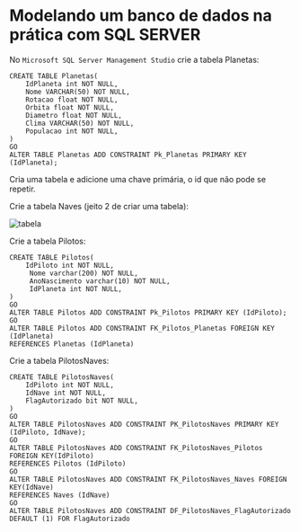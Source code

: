 # Modelando um banco de dados na prática com SQL SERVER
No `Microsoft SQL Server Management Studio` crie a tabela Planetas:
```
CREATE TABLE Planetas(
	IdPlaneta int NOT NULL,
	Nome VARCHAR(50) NOT NULL,
	Rotacao float NOT NULL,
	Orbita float NOT NULL,
	Diametro float NOT NULL,
	Clima VARCHAR(50) NOT NULL,
	Populacao int NOT NULL,
)
GO 
ALTER TABLE Planetas ADD CONSTRAINT Pk_Planetas PRIMARY KEY (IdPlaneta);
```
Cria uma tabela e adicione uma chave primária, o id que não pode se repetir.

Crie a tabela Naves (jeito 2 de criar uma tabela): 

![tabela](https://user-images.githubusercontent.com/72028645/132556976-0c8ab6cd-1747-4532-9d2f-63461da035c8.png)

Crie a tabela Pilotos:
```
CREATE TABLE Pilotos(
	IdPiloto int NOT NULL,
	 Nome varchar(200) NOT NULL,
	 AnoNascimento varchar(10) NOT NULL,
	 IdPlaneta int NOT NULL,
)
GO 
ALTER TABLE Pilotos ADD CONSTRAINT Pk_Pilotos PRIMARY KEY (IdPiloto);
GO
ALTER TABLE Pilotos ADD CONSTRAINT FK_Pilotos_Planetas FOREIGN KEY (IdPlaneta)
REFERENCES Planetas (IdPlaneta)
```

Crie a tabela PilotosNaves:
```
CREATE TABLE PilotosNaves(
	IdPiloto int NOT NULL,
	IdNave int NOT NULL,
	FlagAutorizado bit NOT NULL,
)
GO 
ALTER TABLE PilotosNaves ADD CONSTRAINT PK_PilotosNaves PRIMARY KEY (IdPiloto, IdNave);
GO 
ALTER TABLE PilotosNaves ADD CONSTRAINT FK_PilotosNaves_Pilotos FOREIGN KEY(IdPiloto)
REFERENCES Pilotos (IdPiloto)
GO
ALTER TABLE PilotosNaves ADD CONSTRAINT FK_PilotosNaves_Naves FOREIGN KEY(IdNave)
REFERENCES Naves (IdNave)
GO
ALTER TABLE PilotosNaves ADD CONSTRAINT DF_PilotosNaves_FlagAutorizado DEFAULT (1) FOR FlagAutorizado
```
